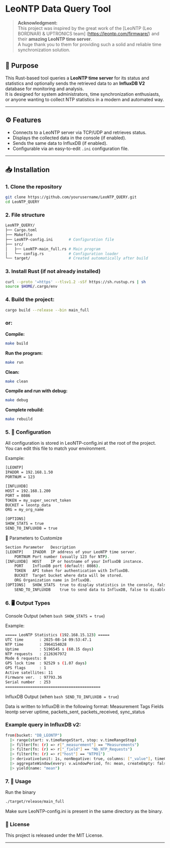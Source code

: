 # LeoNTP Data Query Tool

> **Acknowledgment:**  
> This project was inspired by the great work of the [LeoNTP (Leo BORDNAR) & UPTRONICS team] (https://leontp.com/firmware/) and their **amazing LeoNTP time server**.  
> A huge thank you to them for providing such a solid and reliable time synchronization solution.

## 📌 Purpose

This Rust-based tool queries a **LeoNTP time server** for its status and statistics and optionally sends the retrieved data to an **InfluxDB V2** database for monitoring and analysis.  
It is designed for system administrators, time synchronization enthusiasts, or anyone wanting to collect NTP statistics in a modern and automated way.

---

## ⚙ Features

- Connects to a LeoNTP server via TCP/UDP and retrieves status.
- Displays the collected data in the console (if enabled).
- Sends the same data to InfluxDB (if enabled).
- Configurable via an easy-to-edit `.ini` configuration file.

---

## 📥 Installation

### **1. Clone the repository**
```bash
git clone https://github.com/yourusername/LeoNTP_QUERY.git
cd LeoNTP_QUERY
```

### **2. File structure**
```bash
LeoNTP_QUERY/
├── Cargo.toml
├── Makefile
├── LeoNTP-config.ini       # Configuration file
├── src/
│   ├── LeoNTP-main_full.rs # Main program
│   └── config.rs           # Configuration loader
└── target/                 # Created automatically after build
```

### **3. Install Rust (if not already installed)**
```bash
curl --proto '=https' --tlsv1.2 -sSf https://sh.rustup.rs | sh
source $HOME/.cargo/env
```

### **4. Build the project:**
```bash
cargo build --release --bin main_full
```
### **or:**

**Compile:**
```bash
make build
```

**Run the program:**
```bash 
make run
```

**Clean:**
```bash 
make clean
```

**Compile and run with debug:**
```bash
make debug
```

**Complete rebuild:**
```bash
make rebuild
```
### **5. 📂 Configuration**

All configuration is stored in LeoNTP-config.ini at the root of the project.
You can edit this file to match your environment.

Example:
```bash
[LEONTP]
IPADDR = 192.168.1.50
PORTNUM = 123

[INFLUXDB]
HOST = 192.168.1.200
PORT = 8086
TOKEN = my_super_secret_token
BUCKET = leontp_data
ORG = my_org_name

[OPTIONS]
SHOW_STATS = true
SEND_TO_INFLUXDB = true
```

🔧 Parameters to Customize
```bash
Section	Parameter	Description
[LEONTP]	IPADDR	IP address of your LeoNTP time server.
	PORTNUM	Port number (usually 123 for NTP).
[INFLUXDB]	HOST	IP or hostname of your InfluxDB instance.
	PORT	InfluxDB port (default: 8086).
	TOKEN	API token for authentication with InfluxDB.
	BUCKET	Target bucket where data will be stored.
	ORG	Organization name in InfluxDB.
[OPTIONS]	SHOW_STATS	true to display statistics in the console, false to disable output.
	SEND_TO_INFLUXDB	true to send data to InfluxDB, false to disable sending.
```

### **6. 🖥 Output Types**
Console Output (when ```bash SHOW_STATS = true```)

Example:
```bash
===== LeoNTP Statistics (192.168.15.123) =====
UTC time       : 2025-08-14 09:53:47.1
NTP time       : 3964154028
Uptime         : 5196545 s (60.15 days)
NTP requests   : 2126367972
Mode 6 requests: 0
GPS lock time  : 92529 s (1.07 days)
GPS flags      : 1
Active satellites: 11
Firmware ver.  : 97793.36
Serial number  : 253
==========================================
```

InfluxDB Output (when ```bash SEND_TO_INFLUXDB = true```)

Data is written to InfluxDB in the following format:
Measurement	Tags	Fields
leontp	server	uptime, packets_sent, packets_received, sync_status

### **Example query in InfluxDB v2:**
```bash
from(bucket: "DB_LEONTP")
  |> range(start: v.timeRangeStart, stop: v.timeRangeStop)
  |> filter(fn: (r) => r["_measurement"] == "Measurements")
  |> filter(fn: (r) => r["_field"] == "Nb_NTP_Requests")
  |> filter(fn: (r) => r["host"] == "NTP01")
  |> derivative(unit: 1s, nonNegative: true, columns: ["_value"], timeColumn: "_time")  
  |> aggregateWindow(every: v.windowPeriod, fn: mean, createEmpty: false)
  |> yield(name: "mean")
```

### **7. 🚀 Usage**
Run the binary
```bash
./target/release/main_full
```

Make sure LeoNTP-config.ini is present in the same directory as the binary.
### **📜 License**

This project is released under the MIT License.


---
